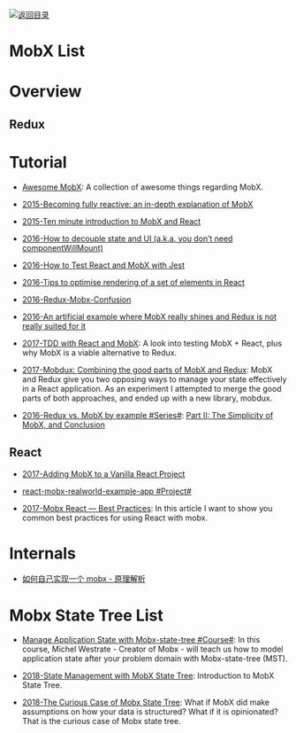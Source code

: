 [![返回目录](https://user-images.githubusercontent.com/5803001/38079637-ff0abcf0-3371-11e8-9b76-ad651620afc7.jpg)](https://github.com/wx-chevalier/Awesome-Lists)

# MobX List

# Overview

## Redux

# Tutorial

- [Awesome MobX](https://github.com/mobxjs/awesome-mobx): A collection of awesome things regarding MobX.

- [2015-Becoming fully reactive: an in-depth explanation of MobX](http://6me.us/3in)

- [2015-Ten minute introduction to MobX and React](https://mobx.js.org/getting-started.html)

- [2016-How to decouple state and UI (a.k.a. you don’t need componentWillMount)](http://6me.us/c0uu)

* [2016-How to Test React and MobX with Jest](https://semaphoreci.com/community/tutorials/how-to-test-react-and-mobx-with-jest)

* [2016-Tips to optimise rendering of a set of elements in React](http://6me.us/Gylrs)

* [2016-Redux-Mobx-Confusion](http://www.robinwieruch.de/redux-mobx-confusion/)

* [2016-An artificial example where MobX really shines and Redux is not really suited for it](http://6me.us/q4oR0C)

* [2017-TDD with React and MobX](http://engineering.pivotal.io/post/tdd-mobx/): A look into testing MobX + React, plus why MobX is a viable alternative to Redux.

- [2017-Mobdux: Combining the good parts of MobX and Redux](https://parg.co/bLd): MobX and Redux give you two opposing ways to manage your state effectively in a React application. As an experiment I attempted to merge the good parts of both approaches, and ended up with a new library, mobdux.

* [2016-Redux vs. MobX by example #Series#](http://6me.us/KfeTad): [Part II: The Simplicity of MobX, and Conclusion](http://6me.us/KfeTad)

## React

- [2017-Adding MobX to a Vanilla React Project](https://dzone.com/articles/adding-mobx-to-a-vanilla-react-project)

- [react-mobx-realworld-example-app #Project#](https://github.com/gothinkster/react-mobx-realworld-example-app)

* [2017-Mobx React — Best Practices](https://medium.com/dailyjs/mobx-react-best-practices-17e01cec4140): In this article I want to show you common best practices for using React with mobx.

# Internals

- [如何自己实现一个 mobx - 原理解析](https://zhuanlan.zhihu.com/p/26559530)

# Mobx State Tree List

- [Manage Application State with Mobx-state-tree #Course#](https://parg.co/UCB): In this course, Michel Westrate - Creator of Mobx - will teach us how to model application state after your problem domain with Mobx-state-tree (MST).

- [2018-State Management with MobX State Tree](https://parg.co/Uvj): Introduction to MobX State Tree.

- [2018-The Curious Case of Mobx State Tree](https://codeburst.io/the-curious-case-of-mobx-state-tree-7b4e22d461f): What if MobX did make assumptions on how your data is structured? What if it is opinionated? That is the curious case of Mobx state tree.
